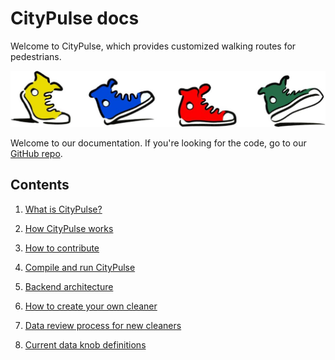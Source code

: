 # CityPulse docs

Welcome to CityPulse, which provides customized walking routes for pedestrians.

![Image of shoes walking](images/walking-shoes.jpg)

Welcome to our documentation. If you're looking for the code, go to our [GitHub repo](https://github.com/bongiovimatthew-microsoft/pedestrian-map-seattle).

## Contents
1. [What is CityPulse?](what-is-citypulse.md)

2. [How CityPulse works](how-citypulse-works.md)

3. [How to contribute](how-to-contribute.md)

4. [Compile and run CityPulse](compile-and-run-citypulse.md)

5. [Backend architecture](backend-architecture.md)

6. [How to create your own cleaner](create-your-own-cleaner.md)

7. [Data review process for new cleaners](data-review-process-for-new-cleaners.md)

8. [Current data knob definitions](data-knob-definitions.md)